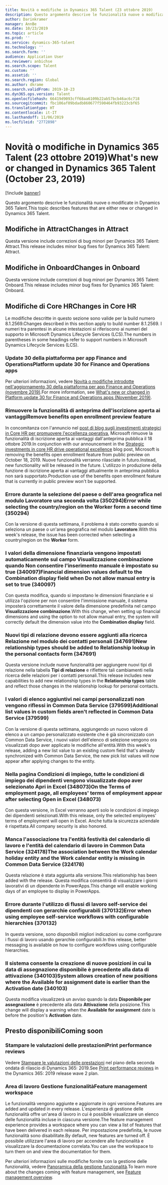 ```yaml
---
title: Novità o modifiche in Dynamics 365 Talent (23 ottobre 2019)
description: Questo argomento descrive le funzionalità nuove o modificate di Microsoft Dynamics 365 Talent.
author: Darinkramer
manager: AnnBe
ms.date: 10/23/2019
ms.topic: article
ms.prod: ''
ms.service: dynamics-365-talent
ms.technology: ''
ms.search.form: ''
audience: Application User
ms.reviewer: anbichse
ms.search.scope: Talent
ms.custom: ''
ms.assetid: ''
ms.search.region: Global
ms.author: dkrame
ms.search.validFrom: 2019-10-23
ms.dyn365.ops.version: Talent
ms.openlocfilehash: 66419d9093cff68aa6109b22ab57bcb46ac6c718
ms.sourcegitcommit: fbc106af09bdadb860677f590464fb93223cbf65
ms.translationtype: HT
ms.contentlocale: it-IT
ms.lasthandoff: 11/06/2019
ms.locfileid: "2772898"
---
```

# <a name="whats-new-or-changed-in-dynamics-365-talent-october-23-2019"></a><span data-ttu-id="d4c66-103">Novità o modifiche in Dynamics 365 Talent (23 ottobre 2019)</span><span class="sxs-lookup"><span data-stu-id="d4c66-103">What's new or changed in Dynamics 365 Talent (October 23, 2019)</span></span>

[!include [banner](includes/banner.md)]

<span data-ttu-id="d4c66-104">Questo argomento descrive le funzionalità nuove o modificate in Dynamics 365 Talent.</span><span class="sxs-lookup"><span data-stu-id="d4c66-104">This topic describes features that are either new or changed in Dynamics 365 Talent.</span></span>

## <a name="changes-in-attract"></a><span data-ttu-id="d4c66-105">Modifiche in Attract</span><span class="sxs-lookup"><span data-stu-id="d4c66-105">Changes in Attract</span></span>
<span data-ttu-id="d4c66-106">Questa versione include correzioni di bug minori per Dynamics 365 Talent: Attract.</span><span class="sxs-lookup"><span data-stu-id="d4c66-106">This release includes minor bug fixes for Dynamics 365 Talent: Attract.</span></span>

## <a name="changes-in-onboard"></a><span data-ttu-id="d4c66-107">Modifiche in Onboard</span><span class="sxs-lookup"><span data-stu-id="d4c66-107">Changes in Onboard</span></span>
<span data-ttu-id="d4c66-108">Questa versione include correzioni di bug minori per Dynamics 365 Talent: Onboard.</span><span class="sxs-lookup"><span data-stu-id="d4c66-108">This release includes minor bug fixes for Dynamics 365 Talent: Onboard.</span></span>

## <a name="changes-in-core-hr"></a><span data-ttu-id="d4c66-109">Modifiche di Core HR</span><span class="sxs-lookup"><span data-stu-id="d4c66-109">Changes in Core HR</span></span>

<span data-ttu-id="d4c66-110">Le modifiche descritte in questo sezione sono valide per la build numero 8.1.2569.</span><span class="sxs-lookup"><span data-stu-id="d4c66-110">Changes described in this section apply to build number 8.1.2569.</span></span> <span data-ttu-id="d4c66-111">I numeri tra parentesi in alcune intestazioni si riferiscono ai numeri del supporto in Microsoft Dynamics Lifecycle Services (LCS).</span><span class="sxs-lookup"><span data-stu-id="d4c66-111">The numbers in parentheses in some headings refer to support numbers in Microsoft Dynamics Lifecycle Services (LCS).</span></span>

### <a name="platform-update-30-for-finance-and-operations-apps"></a><span data-ttu-id="d4c66-112">Update 30 della piattaforma per app Finance and Operations</span><span class="sxs-lookup"><span data-stu-id="d4c66-112">Platform update 30 for Finance and Operations apps</span></span>

<span data-ttu-id="d4c66-113">Per ulteriori informazioni, vedere [Novità o modifiche introdotte nell'aggiornamento 30 della piattaforma per app Finance and Operations (novembre 2019)](https://docs.microsoft.com/en-us/dynamics365/fin-ops-core/fin-ops/get-started/whats-new-platform-update-30).</span><span class="sxs-lookup"><span data-stu-id="d4c66-113">For more information, see [What's new or changed in Platform update 30 for Finance and Operations apps (November 2019)](https://docs.microsoft.com/en-us/dynamics365/fin-ops-core/fin-ops/get-started/whats-new-platform-update-30).</span></span>

### <a name="remove-benefits-open-enrollment-preview-feature"></a><span data-ttu-id="d4c66-114">Rimuovere la funzionalità di anteprima dell'iscrizione aperta ai vantaggi</span><span class="sxs-lookup"><span data-stu-id="d4c66-114">Remove benefits open enrollment preview feature</span></span>

<span data-ttu-id="d4c66-115">In concomitanza con l'annuncio nel [post di blog sugli investimenti strategici in Core HR per promuovere l'eccellenza operativa](https://cloudblogs.microsoft.com/dynamics365/bdm/2019/10/02/strategic-investments-in-core-hr-drive-operational-excellence), Microsoft rimuove la funzionalità di iscrizione aperta ai vantaggi dall'anteprima pubblica il 18 ottobre 2019.</span><span class="sxs-lookup"><span data-stu-id="d4c66-115">In conjunction with our announcement in the [Strategic investments in core HR drive operational excellence](https://cloudblogs.microsoft.com/dynamics365/bdm/2019/10/02/strategic-investments-in-core-hr-drive-operational-excellence) blog post, Microsoft is removing the benefits open enrollment feature from public preview on October 18, 2019.</span></span> <span data-ttu-id="d4c66-116">Nuove funzionalità verranno rilasciate in futuro.</span><span class="sxs-lookup"><span data-stu-id="d4c66-116">Instead, new functionality will be released in the future.</span></span> <span data-ttu-id="d4c66-117">L'utilizzo in produzione della funzione di iscrizione aperta ai vantaggi attualmente in anteprima pubblica non sarà supportato.</span><span class="sxs-lookup"><span data-stu-id="d4c66-117">Production use of the benefits open enrollment feature that is currently in public preview won't be supported.</span></span>

### <a name="error-while-selecting-the-countryregion-on-the-worker-form-a-second-time-350294"></a><span data-ttu-id="d4c66-118">Errore durante la selezione del paese o dell'area geografica nel modulo Lavoratore una seconda volta (350294)</span><span class="sxs-lookup"><span data-stu-id="d4c66-118">Error while selecting the country/region on the Worker form a second time (350294)</span></span>

<span data-ttu-id="d4c66-119">Con la versione di questa settimana, il problema è stato corretto quando si seleziona un paese o un'area geografica nel modulo **Lavoratore**.</span><span class="sxs-lookup"><span data-stu-id="d4c66-119">With this week's release, the issue has been corrected when selecting a country/region on the **Worker** form.</span></span>

### <a name="financial-dimension-values-default-to-the-combination-display-field-when-do-not-allow-manual-entry-is-set-to-true-340097"></a><span data-ttu-id="d4c66-120">I valori della dimensione finanziaria vengono impostati automaticamente sul campo Visualizzazione combinazione quando Non consentire l'inserimento manuale è impostato su true (340097)</span><span class="sxs-lookup"><span data-stu-id="d4c66-120">Financial dimension values default to the Combination display field when Do not allow manual entry is set to true (340097)</span></span>

<span data-ttu-id="d4c66-121">Con questa modifica, quando si impostano le dimensioni finanziarie e si utilizza l'opzione per non consentire l'immissione manuale, il sistema imposterà correttamente il valore della dimensione predefinita nel campo **Visualizzazione combinazione**.</span><span class="sxs-lookup"><span data-stu-id="d4c66-121">With this change, when setting up financial dimensions and using the option to not allow manual entry, the system will correctly default the dimension value into the **Combination display** field.</span></span>

### <a name="new-relationship-types-should-be-added-to-relationship-lookup-in-the-personal-contacts-form-347691"></a><span data-ttu-id="d4c66-122">Nuovi tipi di relazione devono essere aggiunti alla ricerca Relazione nel modulo dei contatti personali (347691)</span><span class="sxs-lookup"><span data-stu-id="d4c66-122">New relationship types should be added to Relationship lookup in the personal contacts form (347691)</span></span>

<span data-ttu-id="d4c66-123">Questa versione include nuove funzionalità per aggiungere nuovi tipi di relazione nella tabella **Tipi di relazione** e riflettere tali cambiamenti nella ricerca delle relazioni per i contatti personali.</span><span class="sxs-lookup"><span data-stu-id="d4c66-123">This release includes new capabilities to add new relationship types in the **Relationship types** table and reflect those changes in the relationship lookup for personal contacts.</span></span>

### <a name="additional-list-values-in-custom-fields-arent-reflected-in-common-data-service-379599"></a><span data-ttu-id="d4c66-124">I valori di elenco aggiuntivi nei campi personalizzati non vengono riflessi in Common Data Service (379599)</span><span class="sxs-lookup"><span data-stu-id="d4c66-124">Additional list values in custom fields aren't reflected in Common Data Service (379599)</span></span>

<span data-ttu-id="d4c66-125">Con la versione di questa settimana, aggiungendo un nuovo valore di elenco a un campo personalizzato esistente che è già sincronizzato con Common Data Service, i nuovi valori dell'elenco di selezione vengono ora visualizzati dopo aver applicato le modifiche all'entità.</span><span class="sxs-lookup"><span data-stu-id="d4c66-125">With this week's release, adding a new list value to an existing custom field that's already synchronized with Common Data Service, the new pick list values will now appear after applying changes to the entity.</span></span>

### <a name="on-the-terms-of-employment-page-all-employees-terms-of-employment-appear-after-selecting-open-in-excel-348073"></a><span data-ttu-id="d4c66-126">Nella pagina Condizioni di impiego, tutte le condizioni di impiego dei dipendenti vengono visualizzate dopo aver selezionato Apri in Excel (348073)</span><span class="sxs-lookup"><span data-stu-id="d4c66-126">On the Terms of employment page, all employees' terms of employment appear after selecting Open in Excel (348073)</span></span>

<span data-ttu-id="d4c66-127">Con questa versione, in Excel verranno aperti solo le condizioni di impiego dei dipendenti selezionati.</span><span class="sxs-lookup"><span data-stu-id="d4c66-127">With this release, only the selected employees' terms of employment will open in Excel.</span></span> <span data-ttu-id="d4c66-128">Anche tutta la sicurezza aziendale è rispettata.</span><span class="sxs-lookup"><span data-stu-id="d4c66-128">All company security is also honored.</span></span>

### <a name="the-association-between-the-work-calendar-holiday-entity-and-the-work-calendar-entity-is-missing-in-common-data-service-324178"></a><span data-ttu-id="d4c66-129">Manca l'associazione tra l'entità festività del calendario di lavoro e l'entità del calendario di lavoro in Common Data Service (324178)</span><span class="sxs-lookup"><span data-stu-id="d4c66-129">The association between the Work calendar holiday entity and the Work calendar entity is missing in Common Data Service (324178)</span></span>

<span data-ttu-id="d4c66-130">Questa relazione è stata aggiunta alla versione.</span><span class="sxs-lookup"><span data-stu-id="d4c66-130">This relationship has been added with the release.</span></span> <span data-ttu-id="d4c66-131">Questa modifica consentirà di visualizzare i giorni lavorativi di un dipendente in PowerApps.</span><span class="sxs-lookup"><span data-stu-id="d4c66-131">This change will enable working days of an employee to display in PowerApps.</span></span> 

### <a name="error-when-using-employee-self-service-workflows-with-configurable-hierarchies-370132"></a><span data-ttu-id="d4c66-132">Errore durante l'utilizzo di flussi di lavoro self-service dei dipendenti con gerarchie configurabili (370132)</span><span class="sxs-lookup"><span data-stu-id="d4c66-132">Error when using employee self-service workflows with configurable hierarchies (370132)</span></span>

<span data-ttu-id="d4c66-133">In questa versione, sono disponibili migliori indicazioni su come configurare i flussi di lavoro usando gerarchie configurabili.</span><span class="sxs-lookup"><span data-stu-id="d4c66-133">In this release, better messaging is available on how to configure workflows using configurable hierarchies.</span></span> 

### <a name="system-allows-creation-of-new-positions-where-the-available-for-assignment-date-is-earlier-than-the-activation-date-340103"></a><span data-ttu-id="d4c66-134">Il sistema consente la creazione di nuove posizioni in cui la data di assegnazione disponibile è precedente alla data di attivazione (340103)</span><span class="sxs-lookup"><span data-stu-id="d4c66-134">System allows creation of new positions where the Available for assignment date is earlier than the Activation date (340103)</span></span>

<span data-ttu-id="d4c66-135">Questa modifica visualizzerà un avviso quando la data **Disponibile per assegnazione** è precedente alla data **Attivazione** della posizione.</span><span class="sxs-lookup"><span data-stu-id="d4c66-135">This change will display a warning when the **Available for assignment** date is before the position's **Activation** date.</span></span>

## <a name="coming-soon"></a><span data-ttu-id="d4c66-136">Presto disponibili</span><span class="sxs-lookup"><span data-stu-id="d4c66-136">Coming soon</span></span>

### <a name="print-performance-reviews"></a><span data-ttu-id="d4c66-137">Stampare le valutazioni delle prestazioni</span><span class="sxs-lookup"><span data-stu-id="d4c66-137">Print performance reviews</span></span>

<span data-ttu-id="d4c66-138">Vedere [Stampare le valutazioni delle prestazioni](https://docs.microsoft.com/dynamics365-release-plan/2019wave2/dynamics365-talent/print-performance-reviews) nel piano della seconda ondata di rilascio di Dynamics 365: 2019.</span><span class="sxs-lookup"><span data-stu-id="d4c66-138">See [Print performance reviews](https://docs.microsoft.com/dynamics365-release-plan/2019wave2/dynamics365-talent/print-performance-reviews) in the Dynamics 365: 2019 release wave 2 plan.</span></span>

### <a name="feature-management-workspace"></a><span data-ttu-id="d4c66-139">Area di lavoro Gestione funzionalità</span><span class="sxs-lookup"><span data-stu-id="d4c66-139">Feature management workspace</span></span>

<span data-ttu-id="d4c66-140">Le funzionalità vengono aggiunte e aggiornate in ogni versione.</span><span class="sxs-lookup"><span data-stu-id="d4c66-140">Features are added and updated in every release.</span></span> <span data-ttu-id="d4c66-141">L'esperienza di gestione delle funzionalità offre un'area di lavoro in cui è possibile visualizzare un elenco delle funzionalità incluse in ciascuna versione.</span><span class="sxs-lookup"><span data-stu-id="d4c66-141">The feature management experience provides a workspace where you can view a list of features that have been delivered in each release.</span></span> <span data-ttu-id="d4c66-142">Per impostazione predefinita, le nuove funzionalità sono disabilitate.</span><span class="sxs-lookup"><span data-stu-id="d4c66-142">By default, new features are turned off.</span></span> <span data-ttu-id="d4c66-143">È possibile utilizzare l'area di lavoro per accendere alle funzionalità e visualizzare la documentazione correlata.</span><span class="sxs-lookup"><span data-stu-id="d4c66-143">You can use the workspace to turn them on and view the documentation for them.</span></span>

<span data-ttu-id="d4c66-144">Per ulteriori informazioni sulle modifiche fornite con la gestione delle funzionalità, vedere [Panoramica della gestione funzionalità](https://docs.microsoft.com/en-us/dynamics365/fin-ops-core/fin-ops/get-started/feature-management/feature-management-overview).</span><span class="sxs-lookup"><span data-stu-id="d4c66-144">To learn more about the changes coming with feature management, see [Feature management overview](https://docs.microsoft.com/en-us/dynamics365/fin-ops-core/fin-ops/get-started/feature-management/feature-management-overview).</span></span>
